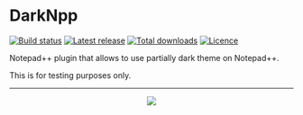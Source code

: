 # DarkNpp

[![Build status](https://img.shields.io/github/workflow/status/ozone10/Npp-DarkNpp/Build/master?logo=Github)](https://github.com/ozone10/Npp-DarkNpp)
[![Latest release](https://img.shields.io/github/v/release/ozone10/Npp-DarkNpp?include_prereleases)](https://github.com/ozone10/Npp-DarkNpp/releases/latest)
[![Total downloads](https://img.shields.io/github/downloads/ozone10/Npp-DarkNpp/total.svg)](https://github.com/ozone10/Npp-DarkNpp/releases)
[![Licence](https://img.shields.io/github/license/ozone10/Npp-DarkNpp?color=9cf)](https://www.gnu.org/licenses/gpl-3.0.en.html)

Notepad++ plugin that allows to use partially dark theme on Notepad++.

This is for testing purposes only.

* * *

<p align="center">
  <img src="https://i.imgur.com/DiYCl8d.png">
</p>
